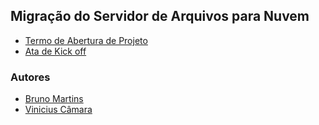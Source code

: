 ## Migração do Servidor de Arquivos para Nuvem

- [Termo de Abertura de Projeto](https://docs.google.com/document/d/1FzN6nGn74TfUJAw0x7wcDHgcD-cNiS-y/edit?usp=sharing&ouid=108640902716823817614&rtpof=true&sd=true)
- [Ata de Kick off](https://docs.google.com/document/d/1XyfiEGuq1eScKdjHQqqRfQHgWpCOzxIfQK5rOF755i4/edit?usp=sharing)

### Autores
- [Bruno Martins](https://github.com/Brunomrss)
- [Vinicius Câmara](https://github.com/VinicinCamara)
